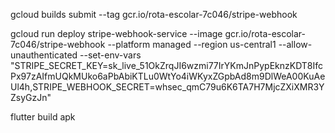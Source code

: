 gcloud builds submit --tag gcr.io/rota-escolar-7c046/stripe-webhook

gcloud run deploy stripe-webhook-service   --image gcr.io/rota-escolar-7c046/stripe-webhook   --platform managed   --region us-central1   --allow-unauthenticated   --set-env-vars "STRIPE_SECRET_KEY=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,STRIPE_WEBHOOK_SECRET=whsec_qmC79u6K6TA7H7MjcZXiXMR3YZsyGzJn"

flutter build apk

